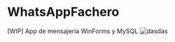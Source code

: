 # WhatsAppFachero
[WIP] App de mensajeria WinForms y MySQL
![dasdas](https://user-images.githubusercontent.com/25410859/130013881-a5722af4-04ff-4e1f-a353-e56319d64201.png)
